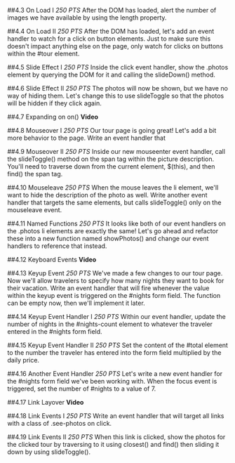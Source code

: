##4.3 On Load I
_250 PTS_
After the DOM has loaded, alert the number of images we have available by using the length property.

##4.4 On Load II
_250 PTS_
After the DOM has loaded, let's add an event handler to watch for a click on button elements. Just to make sure this doesn't impact anything else on the page, only watch for clicks on buttons within the #tour element.

##4.5 Slide Effect I
_250 PTS_
Inside the click event handler, show the .photos element by querying the DOM for it and calling the slideDown() method.

##4.6 Slide Effect II
_250 PTS_
The photos will now be shown, but we have no way of hiding them. Let's change this to use slideToggle so that the photos will be hidden if they click again.

##4.7 Expanding on on()
**Video**

##4.8 Mouseover I
_250 PTS_
Our tour page is going great! Let's add a bit more behavior to the page. Write an event handler that

##4.9 Mouseover II
_250 PTS_
Inside our new mouseenter event handler, call the slideToggle() method on the span tag within the picture description. You'll need to traverse down from the current element, $(this), and then find() the span tag.

##4.10 Mouseleave
_250 PTS_
When the mouse leaves the li element, we'll want to hide the description of the photo as well. Write another event handler that targets the same elements, but calls slideToggle() only on the mouseleave event.

##4.11 Named Functions
_250 PTS_
It looks like both of our event handlers on the .photos li elements are exactly the same! Let's go ahead and refactor these into a new function named showPhotos() and change our event handlers to reference that instead.

##4.12 Keyboard Events
**Video**

##4.13 Keyup Event
_250 PTS_
We've made a few changes to our tour page. Now we'll allow travelers to specify how many nights they want to book for their vacation. Write an event handler that will fire whenever the value within the keyup event is triggered on the #nights form field. The function can be empty now, then we'll implement it later.

##4.14 Keyup Event Handler I
_250 PTS_
Within our event handler, update the number of nights in the #nights-count element to whatever the traveler entered in the #nights form field.

##4.15 Keyup Event Handler II
_250 PTS_
Set the content of the #total element to the number the traveler has entered into the form field multiplied by the daily price.

##4.16 Another Event Handler
_250 PTS_
Let's write a new event handler for the #nights form field we've been working with. When the focus event is triggered, set the number of #nights to a value of 7.

##4.17 Link Layover
**Video**

##4.18 Link Events I
_250 PTS_
Write an event handler that will target all links with a class of .see-photos on click.

##4.19 Link Events II
_250 PTS_
When this link is clicked, show the photos for the clicked tour by traversing to it using closest() and find() then sliding it down by using slideToggle().
